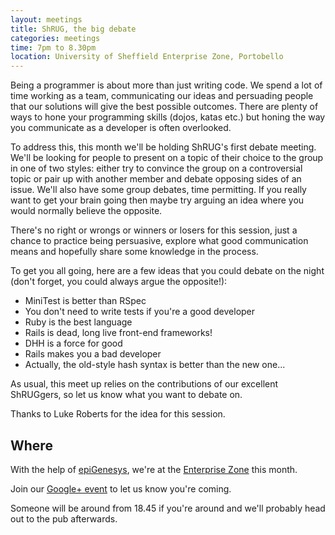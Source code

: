 ```yaml
---
layout: meetings
title: ShRUG, the big debate
categories: meetings
time: 7pm to 8.30pm
location: University of Sheffield Enterprise Zone, Portobello
---
```


Being a programmer is about more than just writing code. We spend a lot
of time working as a team, communicating our ideas and persuading people
that our solutions will give the best possible outcomes. There are
plenty of ways to hone your programming skills (dojos, katas etc.) but
honing the way you communicate as a developer is often overlooked.

To address this, this month we'll be holding ShRUG's first debate
meeting. We'll be looking for people to present on a topic of their
choice to the group in one of two styles: either try to convince the
group on a controversial topic or pair up with another member and debate
opposing sides of an issue. We'll also have some group debates, time
permitting. If you really want to get your brain going then maybe try
arguing an idea where you would normally believe the opposite.

There's no right or wrongs or winners or losers for this session, just a
chance to practice being persuasive, explore what good communication
means and hopefully share some knowledge in the process.

To get you all going, here are a few ideas that you could debate on the
night (don't forget, you could always argue the opposite!):

* MiniTest is better than RSpec
* You don't need to write tests if you're a good developer
* Ruby is the best language
* Rails is dead, long live front-end frameworks!
* DHH is a force for good
* Rails makes you a bad developer
* Actually, the old-style hash syntax is better than the new one...

As usual, this meet up relies on the contributions of our excellent
ShRUGgers, so let us know what you want to debate on.

Thanks to Luke Roberts for the idea for this session.

## Where

With the help of [epiGenesys](http://www.epigenesys.co.uk), we're at the
[Enterprise Zone](http://enterprise.shef.ac.uk/contact-us) this month.

Join our [Google+ event](https://plus.google.com/events/c3m6ma9or5u9golgoigm1sv2lv8) to let us know you're coming.

Someone will be around from 18.45 if you're around and we'll probably head out to the pub afterwards.

